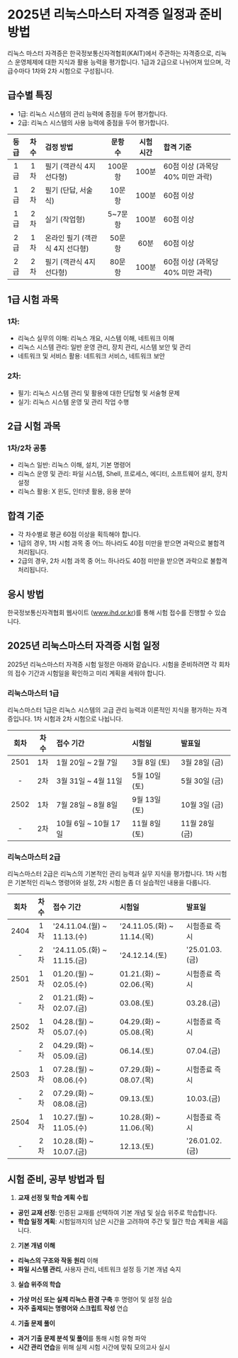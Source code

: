 # 2025년 리눅스마스터 자격증 일정과 준비 방법

리눅스 마스터 자격증은 한국정보통신자격협회(KAIT)에서 주관하는 자격증으로, 리눅스 운영체제에 대한 지식과 활용 능력을 평가합니다. 1급과 2급으로 나뉘어져 있으며, 각 급수마다 1차와 2차 시험으로 구성됩니다.

## 급수별 특징

- 1급: 리눅스 시스템의 관리 능력에 중점을 두어 평가합니다.
- 2급: 리눅스 시스템의 사용 능력에 중점을 두어 평가합니다.

| 등급 |	차수 | 	검정 방법	| 문항 수	| 시험 시간	| 합격 기준 |
| :---: | :---: | :--- | :---: | :---: | :--- |
| 1급 |	1차 | 	필기 (객관식 4지 선다형)	| 100문항	| 100분	| 60점 이상 (과목당 40% 미만 과락) |
| 1급 |	2차 | 	필기 (단답, 서술식)	| 10문항	| 100분	| 60점 이상 |
| 1급 |	2차 | 	실기 (작업형)	| 5~7문항	| 100분	| 60점 이상 |
| 2급 |	1차 | 	온라인 필기 (객관식 4지 선다형)	| 50문항	| 60분	| 60점 이상 |
| 2급 |	2차 | 	필기 (객관식 4지 선다형)	| 80문항	| 100분	| 60점 이상 (과목당 40% 미만 과락) |

## 1급 시험 과목

### **1차:**

- 리눅스 실무의 이해: 리눅스 개요, 시스템 이해, 네트워크 이해
- 리눅스 시스템 관리: 일반 운영 관리, 장치 관리, 시스템 보안 및 관리
- 네트워크 및 서비스 활용: 네트워크 서비스, 네트워크 보안

### **2차:**

- 필기: 리눅스 시스템 관리 및 활용에 대한 단답형 및 서술형 문제
- 실기: 리눅스 시스템 운영 및 관리 작업 수행

## 2급 시험 과목

### **1차/2차 공통**

- 리눅스 일반: 리눅스 이해, 설치, 기본 명령어
- 리눅스 운영 및 관리: 파일 시스템, Shell, 프로세스, 에디터, 소프트웨어 설치, 장치 설정
- 리눅스 활용: X 윈도, 인터넷 활용, 응용 분야

## 합격 기준

- 각 차수별로 평균 60점 이상을 획득해야 합니다.
- 1급의 경우, 1차 시험 과목 중 어느 하나라도 40점 미만을 받으면 과락으로 불합격 처리됩니다.
- 2급의 경우, 2차 시험 과목 중 어느 하나라도 40점 미만을 받으면 과락으로 불합격 처리됩니다.

## 응시 방법

한국정보통신자격협회 웹사이트 (www.ihd.or.kr)를 통해 시험 접수를 진행할 수 있습니다.

## 2025년 리눅스마스터 자격증 시험 일정

2025년 리눅스마스터 자격증 시험 일정은 아래와 같습니다. 시험을 준비하려면 각 회차의 접수 기간과 시험일을 확인하고 미리 계획을 세워야 합니다.

### 리눅스마스터 1급

리눅스마스터 1급은 리눅스 시스템의 고급 관리 능력과 이론적인 지식을 평가하는 자격증입니다. 1차 시험과 2차 시험으로 나뉩니다.

| 회차 | 차수 | 접수 기간 | 시험일 | 발표일 |
| :---: | :---: | :--- | :--- | :--- |
| 2501 | 1차 | 1월 20일 ~ 2월 7일 | 3월 8일 (토) | 3월 28일 (금) |
| - | 2차 | 3월 31일 ~ 4월 11일 | 5월 10일 (토) | 5월 30일 (금) |
| 2502 | 1차 | 7월 28일 ~ 8월 8일 | 9월 13일 (토) | 10월 3일 (금) |
|  - | 2차 | 10월 6일 ~ 10월 17일 | 11월 8일 (토) | 11월 28일 (금) |

### 리눅스마스터 2급

리눅스마스터 2급은 리눅스의 기본적인 관리 능력과 실무 지식을 평가합니다. 1차 시험은 기본적인 리눅스 명령어와 설정, 2차 시험은 좀 더 실습적인 내용을 다룹니다.

| 회차 | 차수 | 접수 기간 | 시험일 | 발표일 |
| :---: | :---: | :--- | :--- | :--- |
| 2404 | 1차 | '24.11.04.(월) ~ 11.13.(수) | '24.11.05.(화) ~ 11.14.(목) | 시험종료 즉시 |
| - | 2차 | '24.11.05.(화) ~ 11.15.(금) | '24.12.14.(토) | '25.01.03.(금) |
| 2501 | 1차 | 01.20.(월) ~ 02.05.(수) | 01.21.(화) ~ 02.06.(목) | 시험종료 즉시 |
| - | 2차 | 01.21.(화) ~ 02.07.(금) | 03.08.(토) | 03.28.(금) |
| 2502 | 1차 | 04.28.(월) ~ 05.07.(수) | 04.29.(화) ~ 05.08.(목) | 시험종료 즉시 |
| - | 2차 | 04.29.(화) ~ 05.09.(금) | 06.14.(토) | 07.04.(금) |
| 2503 | 1차 | 07.28.(월) ~ 08.06.(수) | 07.29.(화) ~ 08.07.(목) | 시험종료 즉시 |
| - | 2차 | 07.29.(화) ~ 08.08.(금) | 09.13.(토) | 10.03.(금) |
| 2504 | 1차 | 10.27.(월) ~ 11.05.(수) | 10.28.(화) ~ 11.06.(목) | 시험종료 즉시 |
| - | 2차 | 10.28.(화) ~ 10.07.(금) | 12.13.(토) | '26.01.02.(금) |


## 시험 준비, 공부 방법과 팁

1. **교재 선정 및 학습 계획 수립**
  - **공인 교재 선정**: 인증된 교재를 선택하여 기본 개념 및 실습 위주로 학습합니다.
  - **학습 일정 계획**: 시험일까지의 남은 시간을 고려하여 주간 및 월간 학습 계획을 세웁니다.

2. **기본 개념 이해**
  - **리눅스의 구조와 작동 원리** 이해
  - **파일 시스템 관리**, 사용자 관리, 네트워크 설정 등 기본 개념 숙지

3. **실습 위주의 학습**
  - **가상 머신 또는 실제 리눅스 환경 구축** 후 명령어 및 설정 실습
  - **자주 출제되는 명령어와 스크립트 작성** 연습

4. **기출 문제 풀이**
  - **과거 기출 문제 분석 및 풀이**를 통해 시험 유형 파악
  - **시간 관리 연습**을 위해 실제 시험 시간에 맞춰 모의고사 실시


